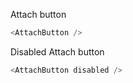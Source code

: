Attach button

```js
<AttachButton />
```

Disabled Attach button

```js
<AttachButton disabled />
```
